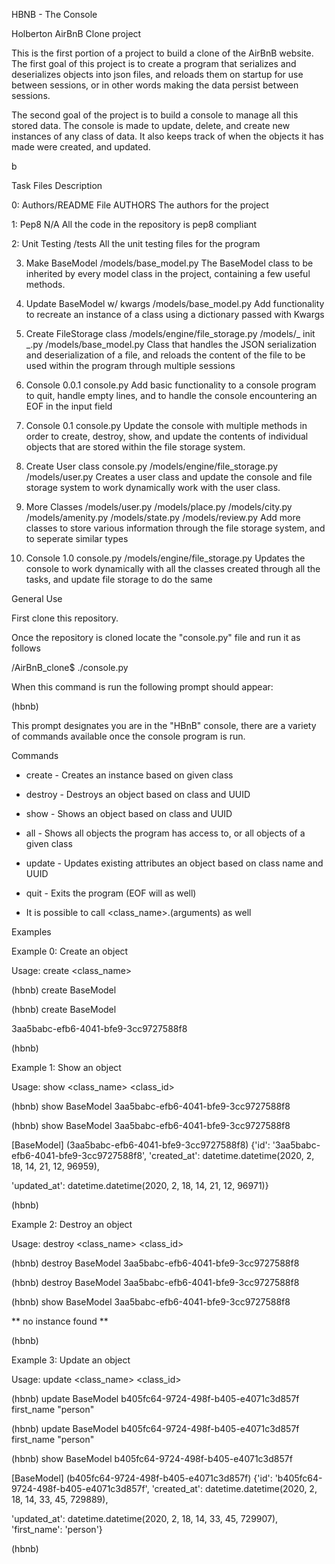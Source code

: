 HBNB - The Console

Holberton AirBnB Clone project

This is the first portion of a project to build a clone of the AirBnB website. The first goal of this project is to create a program that serializes and deserializes objects into json files, and reloads them on startup for use between sessions, or in other words making the data persist between sessions.



The second goal of the project is to build a console to manage all this stored data. The console is made to update, delete, and create new instances of any class of data. It also keeps track of when the objects it has made were created, and updated.

b



Task	Files	Description

0: Authors/README File	AUTHORS	The authors for the project

1: Pep8	N/A	All the code in the repository is pep8 compliant

2: Unit Testing	/tests	All the unit testing files for the program

3. Make BaseModel	/models/base_model.py	The BaseModel class to be inherited by every model class in the project, containing a few useful methods.

4. Update BaseModel w/ kwargs	/models/base_model.py	Add functionality to recreate an instance of a class using a dictionary passed with Kwargs

5. Create FileStorage class	/models/engine/file_storage.py /models/_ init _.py /models/base_model.py	Class that handles the JSON serialization and deserialization of a file, and reloads the content of the file to be used within the program through multiple sessions

6. Console 0.0.1	console.py	Add basic functionality to a console program to quit, handle empty lines, and to handle the console encountering an EOF in the input field

7. Console 0.1	console.py	Update the console with multiple methods in order to create, destroy, show, and update the contents of individual objects that are stored within the file storage system.

8. Create User class	console.py /models/engine/file_storage.py /models/user.py	Creates a user class and update the console and file storage system to work dynamically work with the user class.

9. More Classes	/models/user.py /models/place.py /models/city.py /models/amenity.py /models/state.py /models/review.py	Add more classes to store various information through the file storage system, and to seperate similar types

10. Console 1.0	console.py /models/engine/file_storage.py	Updates the console to work dynamically with all the classes created through all the tasks, and update file storage to do the same

General Use

First clone this repository.

Once the repository is cloned locate the "console.py" file and run it as follows

/AirBnB_clone$ ./console.py

When this command is run the following prompt should appear:

(hbnb)

This prompt designates you are in the "HBnB" console, there are a variety of commands available once the console program is run.

Commands

* create - Creates an instance based on given class



* destroy - Destroys an object based on class and UUID



* show - Shows an object based on class and UUID



* all - Shows all objects the program has access to, or all objects of a given class



* update - Updates existing attributes an object based on class name and UUID



* quit - Exits the program (EOF will as well)



- It is possible to call <class_name>.<command>(arguments) as well

Examples

Example 0: Create an object

Usage: create <class_name>



(hbnb) create BaseModel

(hbnb) create BaseModel

3aa5babc-efb6-4041-bfe9-3cc9727588f8

(hbnb)                   

Example 1: Show an object

Usage: show <class_name> <class_id>



(hbnb) show BaseModel 3aa5babc-efb6-4041-bfe9-3cc9727588f8

(hbnb) show BaseModel 3aa5babc-efb6-4041-bfe9-3cc9727588f8

[BaseModel] (3aa5babc-efb6-4041-bfe9-3cc9727588f8) {'id': '3aa5babc-efb6-4041-bfe9-3cc9727588f8', 'created_at': datetime.datetime(2020, 2, 18, 14, 21, 12, 96959), 

'updated_at': datetime.datetime(2020, 2, 18, 14, 21, 12, 96971)}

(hbnb)  

Example 2: Destroy an object

Usage: destroy <class_name> <class_id>



(hbnb) destroy BaseModel 3aa5babc-efb6-4041-bfe9-3cc9727588f8

(hbnb) destroy BaseModel 3aa5babc-efb6-4041-bfe9-3cc9727588f8

(hbnb) show BaseModel 3aa5babc-efb6-4041-bfe9-3cc9727588f8

** no instance found **

(hbnb)   

Example 3: Update an object

Usage: update <class_name> <class_id>

(hbnb) update BaseModel b405fc64-9724-498f-b405-e4071c3d857f first_name "person"

(hbnb) update BaseModel b405fc64-9724-498f-b405-e4071c3d857f first_name "person"

(hbnb) show BaseModel b405fc64-9724-498f-b405-e4071c3d857f

[BaseModel] (b405fc64-9724-498f-b405-e4071c3d857f) {'id': 'b405fc64-9724-498f-b405-e4071c3d857f', 'created_at': datetime.datetime(2020, 2, 18, 14, 33, 45, 729889), 

'updated_at': datetime.datetime(2020, 2, 18, 14, 33, 45, 729907), 'first_name': 'person'}

(hbnb)
